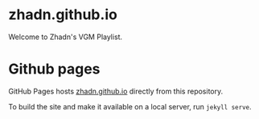 # zhadn.github.io
Welcome to Zhadn's VGM Playlist.

# Github pages
GitHub Pages hosts [zhadn.github.io](http://zhadn.github.io/) directly from this repository.

To build the site and make it available on a local server, run `jekyll serve`.
